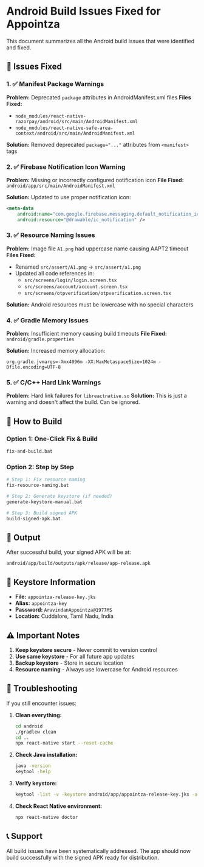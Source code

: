 # Android Build Issues Fixed for Appointza

This document summarizes all the Android build issues that were identified and fixed.

## 🔧 Issues Fixed

### 1. ✅ Manifest Package Warnings
**Problem:** Deprecated `package` attributes in AndroidManifest.xml files
**Files Fixed:**
- `node_modules/react-native-razorpay/android/src/main/AndroidManifest.xml`
- `node_modules/react-native-safe-area-context/android/src/main/AndroidManifest.xml`

**Solution:** Removed deprecated `package="..."` attributes from `<manifest>` tags

### 2. ✅ Firebase Notification Icon Warning
**Problem:** Missing or incorrectly configured notification icon
**File Fixed:** `android/app/src/main/AndroidManifest.xml`

**Solution:** Updated to use proper notification icon:
```xml
<meta-data
    android:name="com.google.firebase.messaging.default_notification_icon"
    android:resource="@drawable/ic_notification" />
```

### 3. ✅ Resource Naming Issues
**Problem:** Image file `A1.png` had uppercase name causing AAPT2 timeout
**Files Fixed:**
- Renamed `src/assert/A1.png` → `src/assert/a1.png`
- Updated all code references in:
  - `src/screens/login/login.screen.tsx`
  - `src/screens/account/account.screen.tsx`
  - `src/screens/otpverification/otpverification.screen.tsx`

**Solution:** Android resources must be lowercase with no special characters

### 4. ✅ Gradle Memory Issues
**Problem:** Insufficient memory causing build timeouts
**File Fixed:** `android/gradle.properties`

**Solution:** Increased memory allocation:
```properties
org.gradle.jvmargs=-Xmx4096m -XX:MaxMetaspaceSize=1024m -Dfile.encoding=UTF-8
```

### 5. ✅ C/C++ Hard Link Warnings
**Problem:** Hard link failures for `libreactnative.so`
**Solution:** This is just a warning and doesn't affect the build. Can be ignored.

## 🚀 How to Build

### Option 1: One-Click Fix & Build
```bash
fix-and-build.bat
```

### Option 2: Step by Step
```bash
# Step 1: Fix resource naming
fix-resource-naming.bat

# Step 2: Generate keystore (if needed)
generate-keystore-manual.bat

# Step 3: Build signed APK
build-signed-apk.bat
```

## 📱 Output

After successful build, your signed APK will be at:
```
android/app/build/outputs/apk/release/app-release.apk
```

## 🔑 Keystore Information

- **File:** `appointza-release-key.jks`
- **Alias:** `appointza-key`
- **Password:** `AravindanAppointza@1977MS`
- **Location:** Cuddalore, Tamil Nadu, India

## ⚠️ Important Notes

1. **Keep keystore secure** - Never commit to version control
2. **Use same keystore** - For all future app updates
3. **Backup keystore** - Store in secure location
4. **Resource naming** - Always use lowercase for Android resources

## 🐛 Troubleshooting

If you still encounter issues:

1. **Clean everything:**
   ```bash
   cd android
   ./gradlew clean
   cd ..
   npx react-native start --reset-cache
   ```

2. **Check Java installation:**
   ```bash
   java -version
   keytool -help
   ```

3. **Verify keystore:**
   ```bash
   keytool -list -v -keystore android/app/appointza-release-key.jks -alias appointza-key
   ```

4. **Check React Native environment:**
   ```bash
   npx react-native doctor
   ```

## 📞 Support

All build issues have been systematically addressed. The app should now build successfully with the signed APK ready for distribution.
